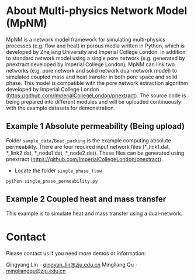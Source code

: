 # About Multi-physics Network Model (MpNM)
MpNM is a network model framework for simulating multi-physics processes (e.g. flow and heat) in porous media written in Python, which is developed by Zhejiang University and Imperial College London. In addition to standard network model using a single pore network (e.g. generated by pnextract developed by Imperial College London), MpNM can link two networks (e.g. pore network and solid network dual-network model) to simulated coupled mass and heat transfer in both pore space and solid phase. This model is compatible with the pore network extraction algorithm developed by Imperial College London (https://github.com/ImperialCollegeLondon/pnextract). The source code is being prepared into different modules and will be uploaded continuously with the example datasets for demonstration.

## Example 1 Absolute permeability (Being upload)

Folder ```sample_data/Bead_packing``` is the example computing absolute permeability. There are four required input network files (*_link1.dat, *_link2.dat, *_node1.dat, *_node2.dat). These files can be generated using pnextract (https://github.com/ImperialCollegeLondon/pnextract).

* Locate the folder ```single_phase_flow```
```
python single_phase_permeability.py 
```
## Example 2 Coupled heat and mass transfer
This example is to simulate heat and mass transfer using a dual-network. 

# Contact
Please contact us if you need more demos or information:

Qingyang Lin - qingyan_lin@zju.edu.cn
Mingliang Qu - mingliangqu@zju.edu.cn
